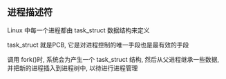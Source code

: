 <!--
 * @Description: 
 * @Version: 1.0
 * @Author: dalao
 * @Email: dalao@xxx.com
 * @Date: 2022-04-08 23:08:53
 * @LastEditors: dalao
 * @LastEditTime: 2022-04-08 23:11:53
-->

## 进程描述符

Linux 中每一个进程都由 task_struct 数据结构来定义

task_struct 就是PCB, 它是对进程控制的唯一手段也是最有效的手段

调用 fork()时, 系统会为产生一个 task_struct 结构, 然后从父进程继承一些数据, 并把新的进程插入到进程树中, 以待进行进程管理
